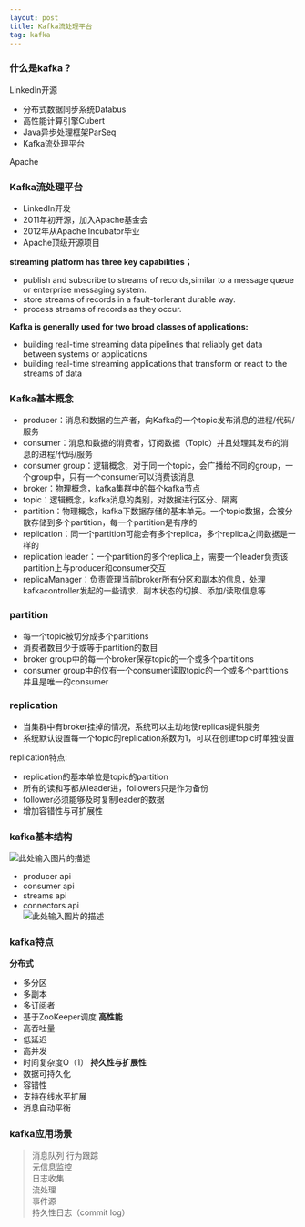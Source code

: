 ```yaml
---
layout: post
title: Kafka流处理平台
tag: kafka
---
```


### 什么是kafka？
LinkedIn开源<br/>

 - 分布式数据同步系统Databus
 - 高性能计算引擎Cubert
 - Java异步处理框架ParSeq
 - Kafka流处理平台

Apache<br/>

### Kafka流处理平台

 - LinkedIn开发
 - 2011年初开源，加入Apache基金会
 - 2012年从Apache Incubator毕业
 - Apache顶级开源项目

**streaming platform has three key capabilities；**

 - publish and subscribe to streams of records,similar to a message queue or enterprise messaging system.
 - store streams of records in a fault-torlerant durable way.
 - process streams of records as they occur.

 
**Kafka is generally used for two broad classes of applications:**

 - building real-time streaming data pipelines that reliably get data between systems or applications
 - building real-time streaming applications that transform or react to the streams of data

### Kafka基本概念 

 - producer：消息和数据的生产者，向Kafka的一个topic发布消息的进程/代码/服务
 - consumer：消息和数据的消费者，订阅数据（Topic）并且处理其发布的消息的进程/代码/服务
 - consumer group：逻辑概念，对于同一个topic，会广播给不同的group，一个group中，只有一个consumer可以消费该消息
 - broker：物理概念，kafka集群中的每个kafka节点
 - topic：逻辑概念，kafka消息的类别，对数据进行区分、隔离
 - partition：物理概念，kafka下数据存储的基本单元。一个topic数据，会被分散存储到多个partition，每一个partition是有序的
 - replication：同一个partition可能会有多个replica，多个replica之间数据是一样的
 - replication leader：一个partition的多个replica上，需要一个leader负责该partition上与producer和consumer交互
 - replicaManager：负责管理当前broker所有分区和副本的信息，处理kafkacontroller发起的一些请求，副本状态的切换、添加/读取信息等
 

### partition

 - 每一个topic被切分成多个partitions
 - 消费者数目少于或等于partition的数目
 - broker group中的每一个broker保存topic的一个或多个partitions
 - consumer group中的仅有一个consumer读取topic的一个或多个partitions 并且是唯一的consumer
 

### replication

 - 当集群中有broker挂掉的情况，系统可以主动地使replicas提供服务
 - 系统默认设置每一个topic的replication系数为1，可以在创建topic时单独设置
 
replication特点:
 - replication的基本单位是topic的partition
 - 所有的读和写都从leader进，followers只是作为备份
 - follower必须能够及时复制leader的数据
 - 增加容错性与可扩展性


### kafka基本结构
![此处输入图片的描述][1]
 

 - producer api
 - consumer api
 - streams api
 - connectors api   
![此处输入图片的描述][2]

### kafka特点
**分布式**
 - 多分区
 - 多副本
 - 多订阅者
 - 基于ZooKeeper调度
**高性能**
 - 高吞吐量
 - 低延迟
 - 高并发
 - 时间复杂度O（1）
**持久性与扩展性**
 - 数据可持久化
 - 容错性
 - 支持在线水平扩展
 - 消息自动平衡

### kafka应用场景

> 消息队列 
行为跟踪<br/> 
元信息监控 <br/> 
日志收集 <br/> 
流处理 <br/> 
事件源<br/> 
持久性日志（commit log）

  [1]: http://omztq7zo1.bkt.clouddn.com/kafka%E5%9F%BA%E6%9C%AC%E7%BB%93%E6%9E%84.png
  [2]: http://omztq7zo1.bkt.clouddn.com/kafka%E5%9F%BA%E6%9C%AC%E7%BB%93%E6%9E%841.png
